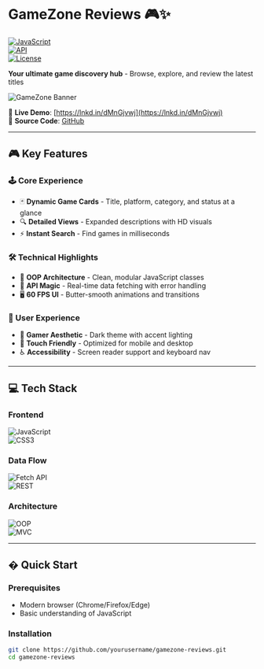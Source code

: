 # GameZone Reviews 🎮✨  
[![JavaScript](https://img.shields.io/badge/JavaScript-ES6+-F7DF1E?logo=javascript)](https://developer.mozilla.org/en-US/docs/Web/JavaScript)  
[![API](https://img.shields.io/badge/REST_API-Live_Data-FF6B6B)](https://rapidapi.com/guides/rest-api)  
[![License](https://img.shields.io/badge/License-MIT-blue.svg)](LICENSE)  

**Your ultimate game discovery hub** - Browse, explore, and review the latest titles  

![GameZone Banner](https://res.cloudinary.com/demo/image/upload/w_1200,h_400,c_fill,q_auto,f_auto/text:GameZone%20%F0%9F%8E%AE%F0%9F%8E%89,co_rgb:FFFFFF,g_south_west,x_100,y_100,l_text:Montserrat_72_bold:GameZone%20Reviews,co_rgb:FFFFFF,g_south_west,x_100,y_180,bg_gradient:0:0F2027,90:2C5364/w_mul_0.4,h_mul_0.4/fl_layer_apply,g_south_west,x_100,y_180/game_controller_illustration.png)

🔗 **Live Demo**: [https://lnkd.in/dMnGjvwj](https://lnkd.in/dMnGjvwj)  
📂 **Source Code**: [GitHub](https://lnkd.in/djrP9wyE)  

---

## 🎮 Key Features  

### 🕹️ Core Experience  
- 🃏 **Dynamic Game Cards** - Title, platform, category, and status at a glance  
- 🔍 **Detailed Views** - Expanded descriptions with HD visuals  
- ⚡ **Instant Search** - Find games in milliseconds  

### 🛠️ Technical Highlights  
- 🧩 **OOP Architecture** - Clean, modular JavaScript classes  
- 📡 **API Magic** - Real-time data fetching with error handling  
- 🖥️ **60 FPS UI** - Butter-smooth animations and transitions  

### 🌈 User Experience  
- 🎨 **Gamer Aesthetic** - Dark theme with accent lighting  
- 📱 **Touch Friendly** - Optimized for mobile and desktop  
- ♿ **Accessibility** - Screen reader support and keyboard nav  

---

## 💻 Tech Stack  

### Frontend  
![JavaScript](https://img.shields.io/badge/JavaScript-ES6+-F7DF1E?logo=javascript)  
![CSS3](https://img.shields.io/badge/CSS3-1572B6?logo=css3)  

### Data Flow  
![Fetch API](https://img.shields.io/badge/API_Fetching-Async/Await-blue)  
![REST](https://img.shields.io/badge/API_Protocol-REST-FF6B6B)  

### Architecture  
![OOP](https://img.shields.io/badge/Pattern-OOP_Principles-38B2AC)  
![MVC](https://img.shields.io/badge/Design-MVC_Like-805AD5)  

---

## � Quick Start  

### Prerequisites  
- Modern browser (Chrome/Firefox/Edge)  
- Basic understanding of JavaScript  

### Installation  
```bash
git clone https://github.com/yourusername/gamezone-reviews.git
cd gamezone-reviews

